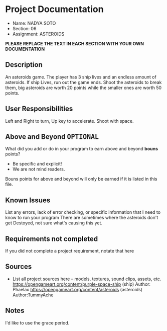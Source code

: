 # Project Documentation

-   Name: NADYA SOTO
-   Section: 06
-   Assignment: ASTEROIDS

**PLEASE REPLACE THE TEXT IN EACH SECTION WITH YOUR OWN DOCUMENTATION**

## Description
An asteroids game. The player has 3 ship lives and an endless amount of asteroids. If ship Lives, run out the game ends. Shoot the asteroids to break them, big asteroids are worth 20 points while the smaller ones are worth 50 points.


## User Responsibilities
Left and Right to turn, Up key to accelerate. Shoot with space.
## Above and Beyond <kbd>OPTIONAL</kbd>

What did you add or do in your program to earn above and beyond **bouns** points?

-   Be specific and explicit!
-   We are not mind readers.

Bouns points for above and beyond will only be earned if it is listed in this file.

## Known Issues

List any errors, lack of error checking, or specific information that I need to know to run your program
There are sometimes where the asteroids don't get Destoyed, not sure what's causing this yet.

## Requirements not completed

If you did not complete a project requirement, notate that here

## Sources

-   List all project sources here – models, textures, sound clips, assets, etc.
 https://opengameart.org/content/purple-space-ship (ship) Author: Phaelax
https://opengameart.org/content/asteroids (asteroids) Author:TummyAche

## Notes
I'd like to use the grace period.
